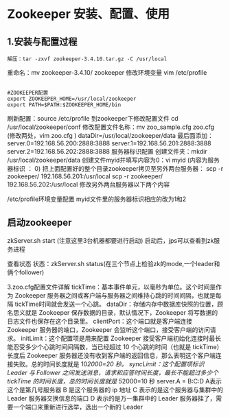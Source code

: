 # Zookeeper 安装、配置、使用
## 1.安装与配置过程
    解压：tar -zxvf zookeeper-3.4.10.tar.gz -C /usr/local
重命名：mv zookeeper-3.4.10/ zookeeper
修改环境变量 vim /etc/profile

```

#ZOOKEEPER配置
export ZOOKEEPER_HOME=/usr/local/zookeeper
export PATH=$PATH:$ZOOKEEPER_HOME/bin

```

刷新配置：source /etc/profile
到zookeeper下修改配置文件 cd /usr/local/zookeeper/conf
修改配置文件名称：mv zoo_sample.cfg zoo.cfg
(修改两处，vim zoo.cfg )
dataDir=/usr/local/zookeeper/data
最后面添加：
server.0=192.168.56.200:2888:3888
server.1=192.168.56.201:2888:3888
server.2=192.168.56.202:2888:3888
服务器标识配置
创建文件夹：mkdir /usr/local/zookeeper/data
创建文件myid并填写内容为0：vi myid (内容为服务器标识 ： 0)
把上面配置好的整个目录zookeeper拷贝至另外两台服务器：
 scp -r zookeeper/ 192.168.56.201:/usr/local
 scp -r zookeeper/ 192.168.56.202:/usr/local
修改另外两台服务器以下两个内容

/etc/profile环境变量配置
myid文件里的服务器标识相应的改为1和2
## 启动zookeeper
zkServer.sh start (注意这里3台机器都要进行启动)
启动后，jps可以查看到zk服务进程

查看状态
状态：zkServer.sh status(在三个节点上检验zk的mode,一个leader和俩个follower)

3.zoo.cfg配置文件详解
tickTime：基本事件单元，以毫秒为单位。这个时间是作为 Zookeeper 服务器之间或客户端与服务器之间维持心跳的时间间隔，也就是每隔 tickTime时间就会发送一个心跳。
dataDir：存储内存中数据库快照的位置，顾名思义就是 Zookeeper 保存数据的目录，默认情况下，Zookeeper 将写数据的日志文件也保存在这个目录里。
clientPort：这个端口就是客户端连接 Zookeeper 服务器的端口，Zookeeper 会监听这个端口，接受客户端的访问请求。
initLimit：这个配置项是用来配置 Zookeeper 接受客户端初始化连接时最长能忍受多少个心跳时间间隔数，当已经超过 10 个心跳的时间（也就是 tickTime）长度后 Zookeeper 服务器还没有收到客户端的返回信息，那么表明这个客户端连接失败。总的时间长度就是 10*2000=20 秒。
syncLimit：这个配置项标识 Leader 与 Follower 之间发送消息，请求和应答时间长度，最长不能超过多少个 tickTime 的时间长度，总的时间长度就是 5*2000=10 秒
server.A = B:C:D
A表示这个是第几号服务器
B 是这个服务器的 ip 地址
C 表示的是这个服务器与集群中的 Leader 服务器交换信息的端口
D 表示的是万一集群中的 Leader 服务器挂了，需要一个端口来重新进行选举，选出一个新的 Leader

